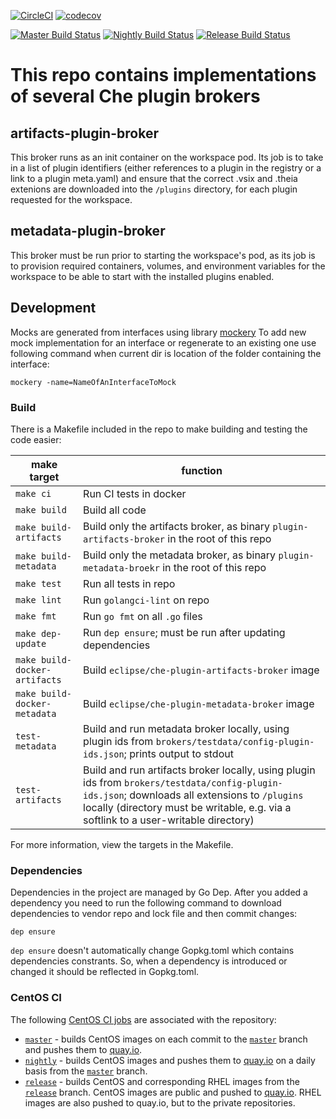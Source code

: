 [![CircleCI](https://circleci.com/gh/eclipse/che-plugin-broker.svg?style=svg)](https://circleci.com/gh/eclipse/che-plugin-broker)
[![codecov](https://codecov.io/gh/eclipse/che-plugin-broker/branch/master/graph/badge.svg)](https://codecov.io/gh/eclipse/che-plugin-broker)

[![Master Build Status](https://ci.centos.org/buildStatus/icon?subject=master&job=devtools-che-plugin-broker-build-master/)](https://ci.centos.org/job/devtools-che-plugin-broker-build-master/)
[![Nightly Build Status](https://ci.centos.org/buildStatus/icon?subject=nightly&job=devtools-che-plugin-broker-nightly/)](https://ci.centos.org/job/devtools-che-plugin-broker-nightly/)
[![Release Build Status](https://ci.centos.org/buildStatus/icon?subject=release&job=devtools-che-plugin-broker-release/)](https://ci.centos.org/job/devtools-che-plugin-broker-release/)

# This repo contains implementations of several Che plugin brokers

## artifacts-plugin-broker

This broker runs as an init container on the workspace pod. Its job is to take in a list of plugin identifiers (either references to a plugin in the registry or a link to a plugin meta.yaml) and ensure that the correct .vsix and .theia extenions are downloaded into the `/plugins` directory, for each plugin requested for the workspace.

## metadata-plugin-broker

This broker must be run prior to starting the workspace's pod, as its job is to provision required containers, volumes, and environment variables for the workspace to be able to start with the installed plugins enabled.

## Development

Mocks are generated from interfaces using library [mockery](https://github.com/vektra/mockery)
To add new mock implementation for an interface or regenerate to an existing one use following
command when current dir is location of the folder containing the interface:

```shell
mockery -name=NameOfAnInterfaceToMock
```

### Build

There is a Makefile included in the repo to make building and testing the code easier:

| make target | function |
| --- | --- |
| `make ci` | Run CI tests in docker |
| `make build` | Build all code |
| `make build-artifacts` | Build only the artifacts broker, as binary `plugin-artifacts-broker` in the root of this repo |
| `make build-metadata` | Build only the metadata broker, as binary `plugin-metadata-broekr` in the root of this repo |
| `make test` | Run all tests in repo |
| `make lint` | Run `golangci-lint` on repo |
| `make fmt` | Run `go fmt` on all `.go` files |
| `make dep-update` | Run `dep ensure`; must be run after updating dependencies |
| `make build-docker-artifacts` | Build `eclipse/che-plugin-artifacts-broker` image |
| `make build-docker-metadata` | Build `eclipse/che-plugin-metadata-broker` image |
| `test-metadata` | Build and run metadata broker locally, using plugin ids from `brokers/testdata/config-plugin-ids.json`; prints output to stdout |
| `test-artifacts` | Build and run artifacts broker locally, using plugin ids from `brokers/testdata/config-plugin-ids.json`; downloads all extensions to `/plugins` locally (directory must be writable, e.g. via a softlink to a user-writable directory) |

For more information, view the targets in the Makefile.

### Dependencies

Dependencies in the project are managed by Go Dep.
After you added a dependency you need to run the following command to download dependencies to vendor repo and lock file and then commit changes:

```shell
dep ensure
```

`dep ensure` doesn't automatically change Gopkg.toml which contains dependencies constrants.
So, when a dependency is introduced or changed it should be reflected in Gopkg.toml.

### CentOS CI
The following [CentOS CI jobs](https://ci.centos.org/) are associated with the repository:

- [`master`](https://ci.centos.org/job/devtools-che-plugin-broker-build-master/) - builds CentOS images on each commit to the [`master`](https://github.com/eclipse/che-plugin-broker/tree/master) branch and pushes them to [quay.io](https://quay.io/organization/eclipse).
- [`nightly`](https://ci.centos.org/job/devtools-che-plugin-broker-nightly/) - builds CentOS images and pushes them to [quay.io](https://quay.io/organization/eclipse) on a daily basis from the [`master`](https://github.com/eclipse/che-plugin-broker/tree/master) branch.
- [`release`](https://ci.centos.org/job/devtools-che-plugin-broker-release/) - builds CentOS and corresponding RHEL images from the [`release`](https://github.com/eclipse/che-plugin-broker/tree/release) branch. CentOS images are public and pushed to [quay.io](https://quay.io/organization/eclipse). RHEL images are also pushed to quay.io, but to the private repositories.
